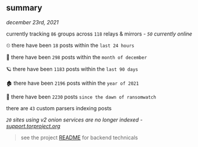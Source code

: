 
## summary
_december 23rd, 2021_

currently tracking `86` groups across `118` relays & mirrors - _`50` currently online_

⏲ there have been `18` posts within the `last 24 hours`

🦈 there have been `298` posts within the `month of december`

🪐 there have been `1183` posts within the `last 90 days`

🏚 there have been `2196` posts within the `year of 2021`

🦕 there have been `2230` posts `since the dawn of ransomwatch`

there are `43` custom parsers indexing posts

_`20` sites using v2 onion services are no longer indexed - [support.torproject.org](https://support.torproject.org/onionservices/v2-deprecation/)_

> see the project [README](https://github.com/thetanz/ransomwatch#ransomwatch--) for backend technicals
